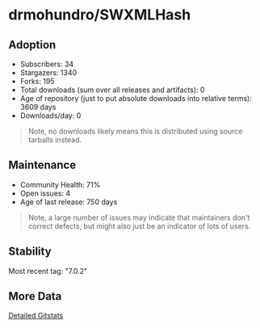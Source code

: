 # drmohundro/SWXMLHash

## Adoption

- Subscribers: 34
- Stargazers: 1340
- Forks: 195
- Total downloads (sum over all releases and artifacts): 0
- Age of repository (just to put absolute downloads into relative terms): 3609 days
- Downloads/day: 0

> Note, no downloads likely means this is distributed using source tarballs instead.

## Maintenance

- Community Health: 71%
- Open issues: 4
- Age of last release: 750 days

> Note, a large number of issues may indicate that maintainers don't correct defects, but might also
> just be an indicator of lots of users.

## Stability

Most recent tag: "7.0.2"

## More Data

[Detailed Gitstats](/bazel-catalog/gitstats/drmohundro/SWXMLHash)

